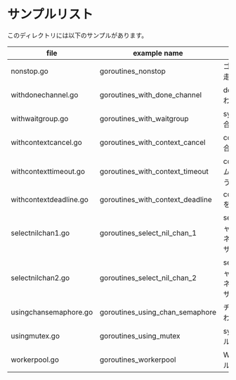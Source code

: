 # サンプルリスト

このディレクトリには以下のサンプルがあります。

|file|example name|note|
|----|------------|----|
|nonstop.go|goroutines\_nonstop|ゴルーチンを待ち合わせ無しで走らせるサンプルです|
|withdonechannel.go|goroutines\_with\_done\_channel|doneチャネルを用いて待ち合わせを行うサンプルです|
|withwaitgroup.go|goroutines\_with\_waitgroup|sync.WaitGroupを用いて待ち合わせを行うパターンです|
|withcontextcancel.go|goroutines\_with\_context\_cancel|context.Contextを用いて待ち合わせを行うサンプルです|
|withcontexttimeout.go|goroutines\_with\_context\_timeout|context.Contextを用いてタイムアウト付きで待ち合わせを行うサンプルです|
|withcontextdeadline.go|goroutines\_with\_context\_deadline|context.Context::WithDeadline を使ったサンプルです|
|selectnilchan1.go|goroutines\_select\_nil\_chan\_1|select ステートメントで nil チャネル を使って選択されるチャネルの有効・無効を切り替えるサンプルです (1)|
|selectnilchan2.go|goroutines\_select\_nil\_chan\_2|select ステートメントで nil チャネル を使って選択されるチャネルの有効・無効を切り替えるサンプルです (2)|
|usingchansemaphore.go|goroutines\_using\_chan\_semaphore|チャネルでセマフォの動作を行わせるサンプルです|
|usingmutex.go|goroutines\_using\_mutex|sync.Mutex を利用したサンプルです|
|workerpool.go|goroutines\_workerpool|Worker Pool パターンのサンプルです|
